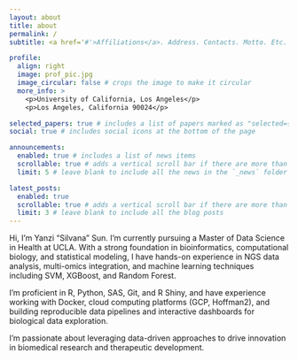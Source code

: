```yaml
---
layout: about
title: about
permalink: /
subtitle: <a href='#'>Affiliations</a>. Address. Contacts. Motto. Etc.

profile:
  align: right
  image: prof_pic.jpg
  image_circular: false # crops the image to make it circular
  more_info: >
    <p>University of California, Los Angeles</p>
    <p>Los Angeles, California 90024</p>

selected_papers: true # includes a list of papers marked as "selected={true}"
social: true # includes social icons at the bottom of the page

announcements:
  enabled: true # includes a list of news items
  scrollable: true # adds a vertical scroll bar if there are more than 3 news items
  limit: 5 # leave blank to include all the news in the `_news` folder

latest_posts:
  enabled: true
  scrollable: true # adds a vertical scroll bar if there are more than 3 new posts items
  limit: 3 # leave blank to include all the blog posts
---
```


Hi, I’m Yanzi “Silvana” Sun. I’m currently pursuing a Master of Data Science in Health at UCLA. With a strong foundation in bioinformatics, computational biology, and statistical modeling, I have hands-on experience in NGS data analysis, multi-omics integration, and machine learning techniques including SVM, XGBoost, and Random Forest.

I’m proficient in R, Python, SAS, Git, and R Shiny, and have experience working with Docker, cloud computing platforms (GCP, Hoffman2), and building reproducible data pipelines and interactive dashboards for biological data exploration.

I’m passionate about leveraging data-driven approaches to drive innovation in biomedical research and therapeutic development.